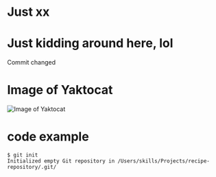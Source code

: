 # Just xx
# Just kidding around here, lol
Commit changed

# Image of Yaktocat
![Image of Yaktocat](https://octodex.github.com/images/yaktocat.png)

# code example
```
$ git init
Initialized empty Git repository in /Users/skills/Projects/recipe-repository/.git/
```
